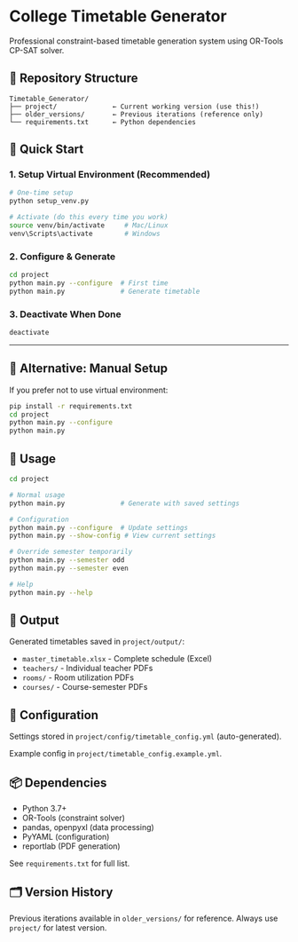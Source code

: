 # College Timetable Generator

Professional constraint-based timetable generation system using OR-Tools CP-SAT solver.

## 📁 Repository Structure
```
Timetable_Generator/
├── project/              ← Current working version (use this!)
├── older_versions/       ← Previous iterations (reference only)
└── requirements.txt      ← Python dependencies
```

## 🚀 Quick Start

### 1. Setup Virtual Environment (Recommended)
```bash
# One-time setup
python setup_venv.py

# Activate (do this every time you work)
source venv/bin/activate     # Mac/Linux
venv\Scripts\activate        # Windows
```

### 2. Configure & Generate
```bash
cd project
python main.py --configure  # First time
python main.py              # Generate timetable
```

### 3. Deactivate When Done
```bash
deactivate
```

---

## 🔄 Alternative: Manual Setup

If you prefer not to use virtual environment:
```bash
pip install -r requirements.txt
cd project
python main.py --configure
python main.py
```

## 📖 Usage
```bash
cd project

# Normal usage
python main.py              # Generate with saved settings

# Configuration
python main.py --configure  # Update settings
python main.py --show-config # View current settings

# Override semester temporarily
python main.py --semester odd
python main.py --semester even

# Help
python main.py --help
```

## 📂 Output

Generated timetables saved in `project/output/`:
- `master_timetable.xlsx` - Complete schedule (Excel)
- `teachers/` - Individual teacher PDFs
- `rooms/` - Room utilization PDFs  
- `courses/` - Course-semester PDFs

## 🔧 Configuration

Settings stored in `project/config/timetable_config.yml` (auto-generated).

Example config in `project/timetable_config.example.yml`.

## 📦 Dependencies

- Python 3.7+
- OR-Tools (constraint solver)
- pandas, openpyxl (data processing)
- PyYAML (configuration)
- reportlab (PDF generation)

See `requirements.txt` for full list.

## 🗂️ Version History

Previous iterations available in `older_versions/` for reference.
Always use `project/` for latest version.